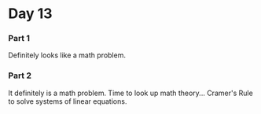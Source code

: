 # Day 13

### Part 1

Definitely looks like a math problem.

### Part 2

It definitely is a math problem. Time to look up math theory... Cramer's Rule to solve systems of linear equations.
